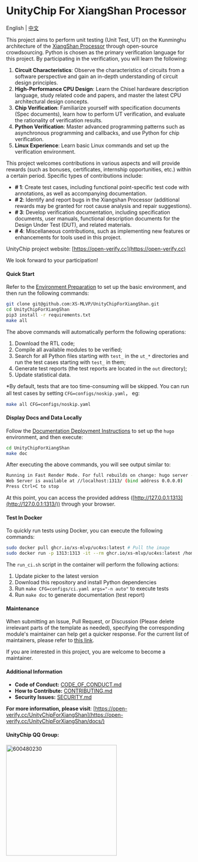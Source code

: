 # UnityChip For XiangShan Processor

English | [中文](/README.zh.md)

This project aims to perform unit testing (Unit Test, UT) on the Kunminghu architecture of the [XiangShan Processor](https://github.com/OpenXiangShan/XiangShan) through open-source crowdsourcing. Python is chosen as the primary verification language for this project. By participating in the verification, you will learn the following:

1. **Circuit Characteristics**: Observe the characteristics of circuits from a software perspective and gain an in-depth understanding of circuit design principles.
2. **High-Performance CPU Design**: Learn the Chisel hardware description language, study related code and papers, and master the latest CPU architectural design concepts.
3. **Chip Verification**: Familiarize yourself with specification documents (Spec documents), learn how to perform UT verification, and evaluate the rationality of verification results.
4. **Python Verification**: Master advanced programming patterns such as asynchronous programming and callbacks, and use Python for chip verification.
5. **Linux Experience**: Learn basic Linux commands and set up the verification environment.

This project welcomes contributions in various aspects and will provide rewards (such as bonuses, certificates, internship opportunities, etc.) within a certain period. Specific types of contributions include:

- **# 1**: Create test cases, including functional point-specific test code with annotations, as well as accompanying documentation.
- **# 2**: Identify and report bugs in the Xiangshan Processor (additional rewards may be granted for root cause analysis and repair suggestions).
- **# 3**: Develop verification documentation, including specification documents, user manuals, functional description documents for the Design Under Test (DUT), and related materials.
- **# 4**: Miscellaneous contributions, such as implementing new features or enhancements for tools used in this project.

UnityChip project website: [https://open-verify.cc](https://open-verify.cc)

We look forward to your participation!

#### Quick Start

Refer to the [Environment Preparation](https://open-verify.cc/UnityChipForXiangShan/docs/01_verfiy_env/) to set up the basic environment, and then run the following commands:

```bash
git clone git@github.com:XS-MLVP/UnityChipForXiangShan.git
cd UnityChipForXiangShan
pip3 install -r requirements.txt
make all
```

The above commands will automatically perform the following operations:

1. Download the RTL code;
1. Compile all available modules to be verified;
1. Search for all Python files starting with `test_` in the `ut_*` directories and run the test cases starting with `test_` in them;
1. Generate test reports (the test reports are located in the `out` directory);
1. Update statistical data.


*By default, tests that are too time-consuming will be skipped. You can run all test cases by setting `CFG=configs/noskip.yaml`， eg:

```bash
make all CFG=configs/noskip.yaml
```

#### Display Docs and Data Locally

Follow the [Documentation Deployment Instructions](https://github.com/XS-MLVP/UnityChipForXiangShan/blob/main/documents/README.en.md) to set up the `hugo` environment, and then execute:

```bash
cd UnityChipForXiangShan
make doc
```

After executing the above commands, you will see output similar to:

```bash
Running in Fast Render Mode. For full rebuilds on change: hugo server --disableFastRender
Web Server is available at //localhost:1313/ (bind address 0.0.0.0)
Press Ctrl+C to stop
```

At this point, you can access the provided address ([http://127.0.0.1:1313](http://127.0.0.1:1313/)) through your browser.

#### Test In Docker
To quickly run tests using Docker, you can execute the following commands:

```bash
sudo docker pull ghcr.io/xs-mlvp/uc4xs:latest # Pull the image
sudo docker run -p 1313:1313 -it --rm ghcr.io/xs-mlvp/uc4xs:latest /home/run_ci.sh # Run the tests
```

The `run_ci.sh` script in the container will perform the following actions:
1. Update picker to the latest version
1. Download this repository and install Python dependencies
1. Run `make CFG=configs/ci.yaml args="-n auto"` to execute tests
1. Run `make doc` to generate documentation (test report)


#### Maintenance

When submitting an Issue, Pull Request, or Discussion (Please delete irrelevant parts of the template as needed), specifying the corresponding module's maintainer can help get a quicker response. For the current list of maintainers, please refer to [this link](https://open-verify.cc/UnityChipForXiangShan/docs/99_maintain/).

If you are interested in this project, you are welcome to become a maintainer.

#### Additional Information

- **Code of Conduct:** [CODE_OF_CONDUCT.md](/CODE_OF_CONDUCT.md)
- **How to Contribute:** [CONTRIBUTING.md](/CONTRIBUTING.md)
- **Security Issues:** [SECURITY.md](/SECURITY.md)


**For more information, please visit**: [https://open-verify.cc/UnityChipForXiangShan](https://open-verify.cc/UnityChipForXiangShan/docs/)


#### UnityChip QQ Group:

<image src="/.github/image/600480230.jpg" alt="600480230" width=300px />
